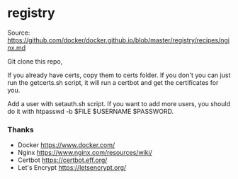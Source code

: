 # registry

Source: https://github.com/docker/docker.github.io/blob/master/registry/recipes/nginx.md

Git clone this repo,

If you already have certs, copy them to certs folder.
If you don't you can just run the getcerts.sh script, it will run a certbot and get the certificates for you.

Add a user with setauth.sh script.
If you want to add more users, you should do it with htpasswd -b $FILE $USERNAME $PASSWORD.



### Thanks ###

 * Docker https://www.docker.com/
 * Nginx https://www.nginx.com/resources/wiki/
 * Certbot https://certbot.eff.org/
 * Let's Encrypt https://letsencrypt.org/
